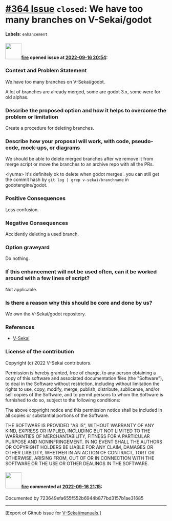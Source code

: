 # [\#364 Issue](https://github.com/V-Sekai/manuals/issues/364) `closed`: We have too many branches on V-Sekai/godot
**Labels**: `enhancement`


#### <img src="https://avatars.githubusercontent.com/u/32321?u=c2e06a3d2b49a467aa907e54aa259516440267cc&v=4" width="50">[fire](https://github.com/fire) opened issue at [2022-09-16 20:54](https://github.com/V-Sekai/manuals/issues/364):

### Context and Problem Statement

We have too many branches on V-Sekai/godot.

A lot of branches are already merged, some are godot 3.x, some were for old alphas.



### Describe the proposed option and how it helps to overcome the problem or limitation

Create a procedure for deleting branches.

### Describe how your proposal will work, with code, pseudo-code, mock-ups, or diagrams

We should be able to delete merged branches after we remove it from merge script or move the branches to an archive repo with all the PRs.

\<lyuma> It's definitely ok to delete when godot merges . you can still get the commit hash by `git log | grep v-sekai/branchname` in godotengine/godot.

### Positive Consequences

Less confusion.

### Negative Consequences

Accidently deleting a used branch.

### Option graveyard

Do nothing.

### If this enhancement will not be used often, can it be worked around with a few lines of script?

Not applicable.

### Is there a reason why this should be core and done by us?

We own the V-Sekai/godot repository.

### References

- [V-Sekai](https://v-sekai.org/)


### License of the contribution

Copyright (c) 2022 V-Sekai contributors.

Permission is hereby granted, free of charge, to any person obtaining a copy of this software and associated documentation files (the "Software"), to deal in the Software without restriction, including without limitation the rights to use, copy, modify, merge, publish, distribute, sublicense, and/or sell copies of the Software, and to permit persons to whom the Software is furnished to do so, subject to the following conditions:

The above copyright notice and this permission notice shall be included in all copies or substantial portions of the Software.

THE SOFTWARE IS PROVIDED "AS IS", WITHOUT WARRANTY OF ANY KIND, EXPRESS OR IMPLIED, INCLUDING BUT NOT LIMITED TO THE WARRANTIES OF MERCHANTABILITY, FITNESS FOR A PARTICULAR PURPOSE AND NONINFRINGEMENT. IN NO EVENT SHALL THE AUTHORS OR COPYRIGHT HOLDERS BE LIABLE FOR ANY CLAIM, DAMAGES OR OTHER LIABILITY, WHETHER IN AN ACTION OF CONTRACT, TORT OR OTHERWISE, ARISING FROM, OUT OF OR IN CONNECTION WITH THE SOFTWARE OR THE USE OR OTHER DEALINGS IN THE SOFTWARE.


#### <img src="https://avatars.githubusercontent.com/u/32321?u=c2e06a3d2b49a467aa907e54aa259516440267cc&v=4" width="50">[fire](https://github.com/fire) commented at [2022-09-16 21:15](https://github.com/V-Sekai/manuals/issues/364#issuecomment-1249823169):

Documented by 723649efa655f552b6944b877bd3157b1ae31685


-------------------------------------------------------------------------------



[Export of Github issue for [V-Sekai/manuals](https://github.com/V-Sekai/manuals).]
